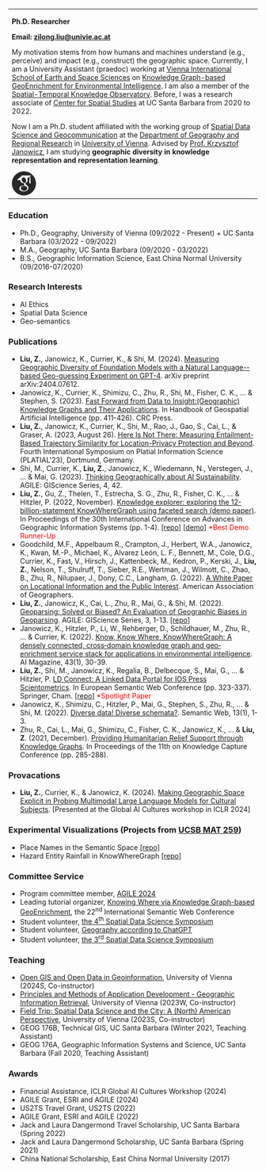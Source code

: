 <table border="0">
  <tr>
    <td width="100%">
      <p><b>Ph.D. Researcher</b></p>
      <p><b>Email: <a href="mailto:zilong.liu@univie.ac.at">zilong.liu@univie.ac.at</a></b></p>
      <p>My motivation stems from how humans and machines understand (e.g., perceive) and impact (e.g., construct) the geographic space. Currently, I am a University Assistant (praedoc) working at <a href="https://visess.univie.ac.at">Vienna International School of Earth and Space Sciences</a> on <a href="https://visess.univie.ac.at/how-to-apply/visess-2022-spring-call-phd-projects/knowledge-graph-based-geoenrichment-for-environmental-intelligence/">Knowledge Graph-based GeoEnrichment for Environmental Intelligence</a>. I am also a member of the <a href="https://stko-lab.github.io/">Spatial-Temporal Knowledge Observatory</a>. Before, I was a research associate of <a href="https://spatial.ucsb.edu/people/alumni">Center for Spatial Studies</a> at UC Santa Barbara from 2020 to 2022.</p>
      <p>Now I am a Ph.D. student affiliated with the working group of <a href="https://geographie.univie.ac.at/arbeitsgruppen/kartographie-und-geoinformation/">Spatial Data Science and Geocommunication</a> at the <a href="https://geographie.univie.ac.at/en/">Department of Geography and Regional Research</a> in <a href="https://www.univie.ac.at/en/">University of Vienna</a>. Advised by <a href="https://www.univie.ac.at/forschung/forschung-im-ueberblick/neue-professuren/neue-professuren/artikel/univ-prof-dr-krzysztof-janowicz/">Prof. Krzysztof Janowicz</a>, I am studying <b>geographic diversity in knowledge representation and representation learning</b>.</p>
      <a href="https://scholar.google.com/citations?user=UqappoUAAAAJ&hl=en"><img src="google-scholar.png" height="10%" width="10%"/></a>
    </td>
  </tr>
</table>

### Education
- Ph.D., Geography, University of Vienna (09/2022 - Present) + UC Santa Barbara (03/2022 - 09/2022)
- M.A., Geography, UC Santa Barbara (09/2020 - 03/2022)
- B.S., Geographic Information Science, East China Normal University (09/2016-07/2020)

### Research Interests
- AI Ethics
- Spatial Data Science
- Geo-semantics

### Publications
- <b>Liu, Z.</b>, Janowicz, K., Currier, K., & Shi, M. (2024). <a href="https://arxiv.org/html/2404.07612v1">Measuring Geographic Diversity of Foundation Models with a Natural Language--based Geo-guessing Experiment on GPT-4</a>. arXiv preprint arXiv:2404.07612.
- Janowicz, K., Currier, K., Shimizu, C., Zhu, R., Shi, M., Fisher, C. K., ... & Stephen, S. (2023). <a href="https://www.taylorfrancis.com/chapters/edit/10.1201/9781003308423-21/fast-forward-data-insight-geographic-knowledge-graphs-applications-krzysztof-janowicz-kitty-currier-cogan-shimizu-rui-zhu-meilin-shi-colby-fisher-dean-rehberger-pascal-hitzler-zilong-liu-shirly-stephen">Fast Forward from Data to Insight:(Geographic) Knowledge Graphs and Their Applications</a>. In Handbook of Geospatial Artificial Intelligence (pp. 411-426). CRC Press.
- <b>Liu, Z.</b>, Janowicz, K., Currier, K., Shi, M., Rao, J., Gao, S., Cai, L., & Graser, A. (2023, August 26). <a href="https://zenodo.org/records/8286277/files/Z%20Liu,%20K%20Janowicz,%20K%20Currier,%20M%20Shi,%20J%20Rao,%20S%20Gao,%20L%20Cai,%20and%20A%20Graser%20-%20Here%20Is%20Not%20There,%20Measuring%20Entailment-Based%20Trajectory%20Similarity%20for%20Location-Privacy%20Protection%20and%20Beyond.pdf">Here Is Not There: Measuring Entailment-Based Trajectory Similarity for Location-Privacy Protection and Beyond</a>. Fourth International Symposium on Platial Information Science (PLATIAL'23), Dortmund, Germany.
- Shi, M., Currier, K., <b>Liu, Z.</b>, Janowicz, K., Wiedemann, N., Verstegen, J., ... & Mai, G. (2023). <a href="https://agile-giss.copernicus.org/articles/4/42/2023/agile-giss-4-42-2023.pdf">Thinking Geographically about AI Sustainability</a>. AGILE: GIScience Series, 4, 42.
- <b>Liu, Z.</b>, Gu, Z., Thelen, T., Estrecha, S. G., Zhu, R., Fisher, C. K., ... & Hitzler, P. (2022, November). <a href="https://doi.org/10.1145/3557915.3561009">Knowledge explorer: exploring the 12-billion-statement KnowWhereGraph using faceted search (demo paper)</a>. In Proceedings of the 30th International Conference on Advances in Geographic Information Systems (pp. 1-4). <a href="https://github.com/KnowWhereGraph/kwg-faceted-search">[repo]</a> <a href="https://stko-kwg.geog.ucsb.edu/">[demo]</a> <span style="color:red">*Best Demo Runner-Up</span>
- Goodchild, M.F., Appelbaum R., Crampton, J., Herbert, W.A., Janowicz, K., Kwan, M.-P., Michael, K., Alvarez León, L. F., Bennett, M., Cole, D.G., Currier, K., Fast, V., Hirsch, J., Kattenbeck, M., Kedron, P., Kerski, J., <b>Liu, Z.</b>, Nelson, T., Shulruff, T., Sieber, R.E., Wertman, J., Wilmott, C., Zhao, B., Zhu, R., Nilupaer, J., Dony, C.C., Langham, G. (2022). <a href="https://doi.org/10.14433/2017.0113">A White Paper on Locational Information and the Public Interest</a>. American Association of Geographers.
- <b>Liu, Z.</b>, Janowicz, K., Cai, L., Zhu, R., Mai, G., & Shi, M. (2022). <a href="https://agile-giss.copernicus.org/articles/3/9/2022/agile-giss-3-9-2022.pdf">Geoparsing: Solved or Biased? An Evaluation of Geographic Biases in Geoparsing</a>. AGILE: GIScience Series, 3, 1-13. <a href="https://github.com/zilongliu-geo/Geoparsing-Solved-Or-Biased">[repo]</a>
- Janowicz, K., Hitzler, P., Li, W., Rehberger, D., Schildhauer, M., Zhu, R., ... & Currier, K. (2022). <a href="https://onlinelibrary.wiley.com/doi/pdf/10.1002/aaai.12043">Know, Know Where, KnowWhereGraph: A densely connected, cross‐domain knowledge graph and geo‐enrichment service stack for applications in environmental intelligence</a>. AI Magazine, 43(1), 30-39.
- <b>Liu, Z.</b>, Shi, M., Janowicz, K., Regalia, B., Delbecque, S., Mai, G., ... & Hitzler, P. <a href="https://2022.eswc-conferences.org/wp-content/uploads/2022/05/paper_80_Liu_et_al.pdf">LD Connect: A Linked Data Portal for IOS Press Scientometrics</a>. In European Semantic Web Conference (pp. 323-337). Springer, Cham. <a href="https://github.com/stko-lab/LD-Connect">[repo]</a> <span style="color:red">*Spotlight Paper</span>
- Janowicz, K., Shimizu, C., Hitzler, P., Mai, G., Stephen, S., Zhu, R., ... & Shi, M. (2022). <a href="https://content.iospress.com/download/semantic-web/sw210453?id=semantic-web%2Fsw210453">Diverse data! Diverse schemata?</a>. Semantic Web, 13(1), 1-3.
- Zhu, R., Cai, L., Mai, G., Shimizu, C., Fisher, C. K., Janowicz, K., ... & <b>Liu, Z</b>. (2021, December). <a href="https://dl.acm.org/doi/pdf/10.1145/3460210.3493581">Providing Humanitarian Relief Support through Knowledge Graphs</a>. In Proceedings of the 11th on Knowledge Capture Conference (pp. 285-288).

### Provacations
- <b>Liu, Z.</b>, Currier, K., & Janowicz, K. (2024). <a href="https://globalaicultures.github.io/pdf/15_making_geographic_space_explic.pdf">Making Geographic Space Explicit in Probing Multimodal Large Language Models for Cultural Subjects</a>. [Presented at the Global AI Cultures workshop in ICLR 2024]

### Experimental Visualizations (Projects from <a href="https://vislab.mat.ucsb.edu/courses.html">UCSB MAT 259</a>)
- Place Names in the Semantic Space <a href="https://vislab.mat.ucsb.edu/2022/p2/ZilongLiu/Project2_Zilong_Liu.html">[repo]</a>
- Hazard Entity Rainfall in KnowWhereGraph <a href="https://vislab.mat.ucsb.edu/2022/p3/ZilongLiu/Project3_Zilong_Liu.html">[repo]</a>

### Committee Service
- Program committee member, <a href='https://agile-gi.eu/conference-2024/committees-2024'>AGILE 2024</a>
- Leading tutorial organizer, <a href='https://knowwheregraph.github.io/kg-geoenrichment-tutorial-iswc2023/'>Knowing Where via Knowledge Graph-based GeoEnrichment</a>, the 22<sup>nd</sup> International Semantic Web Conference
- Student volunteer, <a href='http://sdss2023.spatial-data-science.net/'>the 4<sup>th</sup> Spatial Data Science Symposium</a>
- Student volunteer, <a href='https://geographie.univie.ac.at/arbeitsgruppen/kartographie-und-geoinformation/publikationen/detailansicht/news/geography-according-to-chatgpt/'>Geography according to ChatGPT</a>
- Student volunteer, <a href='http://sdss2022.spatial-data-science.net/'>the 3<sup>rd</sup> Spatial Data Science Symposium</a>

### Teaching
- <a href='https://ufind.univie.ac.at/en/course.html?lv=290006&semester=2024S'>Open GIS and Open Data in Geoinformation</a>, University of Vienna (2024S, Co-instructor)
- <a href='https://ufind.univie.ac.at/en/course.html?lv=290061&semester=2023W'>Principles and Methods of Application Development - Geographic Information Retrieval</a>, University of Vienna (2023W, Co-instructor)
- <a href='https://ufind.univie.ac.at/en/course.html?lv=290023&semester=2023S'>Field Trip: Spatial Data Science and the City: A (North) American Perspective</a>, University of Vienna (2023S, Co-instructor)
- GEOG 176B, Technical GIS, UC Santa Barbara (Winter 2021, Teaching Assistant)
- GEOG 176A, Geographic Information Systems and Science, UC Santa Barbara (Fall 2020, Teaching Assistant)

### Awards
- Financial Assistance, ICLR Global AI Cultures Workshop (2024)
- AGILE Grant, ESRI and AGILE (2024)
- US2TS Travel Grant, US2TS (2022)
- AGILE Grant, ESRI and AGILE (2022)
- Jack and Laura Dangermond Travel Scholarship, UC Santa Barbara (Spring 2022)
- Jack and Laura Dangermond Scholarship, UC Santa Barbara (Spring 2021)
- China National Scholarship, East China Normal University (2017)

